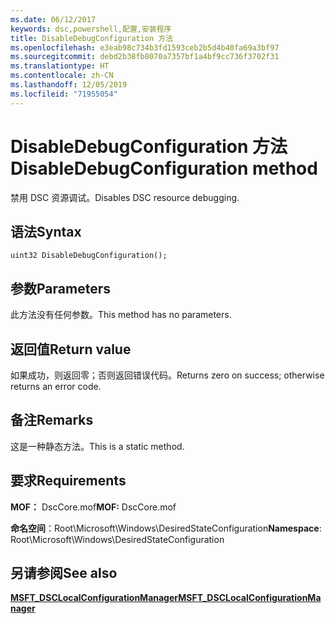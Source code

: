 ```yaml
---
ms.date: 06/12/2017
keywords: dsc,powershell,配置,安装程序
title: DisableDebugConfiguration 方法
ms.openlocfilehash: e3eab98c734b3fd1593ceb2b5d4b40fa69a3bf97
ms.sourcegitcommit: debd2b38fb8070a7357bf1a4bf9cc736f3702f31
ms.translationtype: HT
ms.contentlocale: zh-CN
ms.lasthandoff: 12/05/2019
ms.locfileid: "71955054"
---
```

# <a name="disabledebugconfiguration-method"></a><span data-ttu-id="7bdcf-103">DisableDebugConfiguration 方法</span><span class="sxs-lookup"><span data-stu-id="7bdcf-103">DisableDebugConfiguration method</span></span>

<span data-ttu-id="7bdcf-104">禁用 DSC 资源调试。</span><span class="sxs-lookup"><span data-stu-id="7bdcf-104">Disables DSC resource debugging.</span></span>

## <a name="syntax"></a><span data-ttu-id="7bdcf-105">语法</span><span class="sxs-lookup"><span data-stu-id="7bdcf-105">Syntax</span></span>

```mof
uint32 DisableDebugConfiguration();
```

## <a name="parameters"></a><span data-ttu-id="7bdcf-106">参数</span><span class="sxs-lookup"><span data-stu-id="7bdcf-106">Parameters</span></span>

<span data-ttu-id="7bdcf-107">此方法没有任何参数。</span><span class="sxs-lookup"><span data-stu-id="7bdcf-107">This method has no parameters.</span></span>

## <a name="return-value"></a><span data-ttu-id="7bdcf-108">返回值</span><span class="sxs-lookup"><span data-stu-id="7bdcf-108">Return value</span></span>

<span data-ttu-id="7bdcf-109">如果成功，则返回零；否则返回错误代码。</span><span class="sxs-lookup"><span data-stu-id="7bdcf-109">Returns zero on success; otherwise returns an error code.</span></span>

## <a name="remarks"></a><span data-ttu-id="7bdcf-110">备注</span><span class="sxs-lookup"><span data-stu-id="7bdcf-110">Remarks</span></span>

<span data-ttu-id="7bdcf-111">这是一种静态方法。</span><span class="sxs-lookup"><span data-stu-id="7bdcf-111">This is a static method.</span></span>

## <a name="requirements"></a><span data-ttu-id="7bdcf-112">要求</span><span class="sxs-lookup"><span data-stu-id="7bdcf-112">Requirements</span></span>

<span data-ttu-id="7bdcf-113">**MOF：** DscCore.mof</span><span class="sxs-lookup"><span data-stu-id="7bdcf-113">**MOF:** DscCore.mof</span></span>

<span data-ttu-id="7bdcf-114">**命名空间**：Root\Microsoft\Windows\DesiredStateConfiguration</span><span class="sxs-lookup"><span data-stu-id="7bdcf-114">**Namespace**: Root\Microsoft\Windows\DesiredStateConfiguration</span></span>

## <a name="see-also"></a><span data-ttu-id="7bdcf-115">另请参阅</span><span class="sxs-lookup"><span data-stu-id="7bdcf-115">See also</span></span>

[<span data-ttu-id="7bdcf-116">**MSFT_DSCLocalConfigurationManager**</span><span class="sxs-lookup"><span data-stu-id="7bdcf-116">**MSFT_DSCLocalConfigurationManager**</span></span>](msft-dsclocalconfigurationmanager.md)

